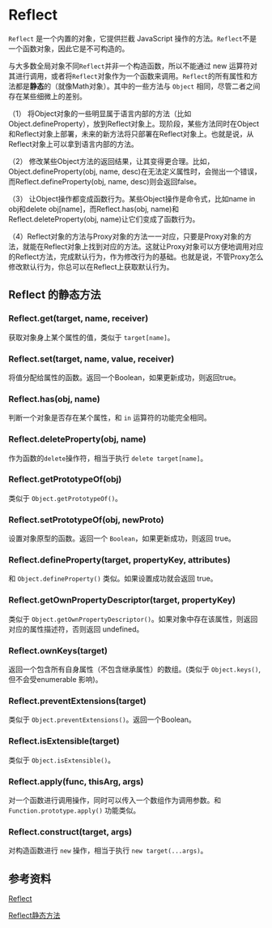 # Reflect

`Reflect` 是一个内置的对象，它提供拦截 JavaScript 操作的方法。`Reflect`不是一个函数对象，因此它是不可构造的。

与大多数全局对象不同`Reflect`并非一个构造函数，所以不能通过 new 运算符对其进行调用，或者将`Reflect`对象作为一个函数来调用。`Reflect`的所有属性和方法都是**静态**的（就像Math对象）。其中的一些方法与 `Object` 相同，尽管二者之间存在某些细微上的差别。

（1） 将Object对象的一些明显属于语言内部的方法（比如Object.defineProperty），放到Reflect对象上。现阶段，某些方法同时在Object和Reflect对象上部署，未来的新方法将只部署在Reflect对象上。也就是说，从Reflect对象上可以拿到语言内部的方法。

（2） 修改某些Object方法的返回结果，让其变得更合理。比如，Object.defineProperty(obj, name, desc)在无法定义属性时，会抛出一个错误，而Reflect.defineProperty(obj, name, desc)则会返回false。

（3） 让Object操作都变成函数行为。某些Object操作是命令式，比如name in obj和delete obj[name]，而Reflect.has(obj, name)和Reflect.deleteProperty(obj, name)让它们变成了函数行为。

（4）Reflect对象的方法与Proxy对象的方法一一对应，只要是Proxy对象的方法，就能在Reflect对象上找到对应的方法。这就让Proxy对象可以方便地调用对应的Reflect方法，完成默认行为，作为修改行为的基础。也就是说，不管Proxy怎么修改默认行为，你总可以在Reflect上获取默认行为。

## Reflect 的静态方法

### Reflect.get(target, name, receiver)

获取对象身上某个属性的值，类似于 `target[name]`。

### Reflect.set(target, name, value, receiver)

将值分配给属性的函数。返回一个Boolean，如果更新成功，则返回true。

### Reflect.has(obj, name)

判断一个对象是否存在某个属性，和 `in` 运算符的功能完全相同。

### Reflect.deleteProperty(obj, name)

作为函数的`delete`操作符，相当于执行 `delete target[name]`。

### Reflect.getPrototypeOf(obj)

类似于 `Object.getPrototypeOf()`。

### Reflect.setPrototypeOf(obj, newProto)

设置对象原型的函数。返回一个 `Boolean`，如果更新成功，则返回 true。

### Reflect.defineProperty(target, propertyKey, attributes)

和 `Object.defineProperty()` 类似。如果设置成功就会返回 true。

### Reflect.getOwnPropertyDescriptor(target, propertyKey)

类似于 `Object.getOwnPropertyDescriptor()`。如果对象中存在该属性，则返回对应的属性描述符，否则返回 undefined。

### Reflect.ownKeys(target)

返回一个包含所有自身属性（不包含继承属性）的数组。(类似于 `Object.keys()`, 但不会受enumerable 影响)。

### Reflect.preventExtensions(target)

类似于 `Object.preventExtensions()`。返回一个Boolean。

### Reflect.isExtensible(target)

类似于 `Object.isExtensible()`。

### Reflect.apply(func, thisArg, args)

对一个函数进行调用操作，同时可以传入一个数组作为调用参数。和 `Function.prototype.apply()` 功能类似。

### Reflect.construct(target, args)

对构造函数进行 `new` 操作，相当于执行 `new target(...args)`。

## 参考资料

[Reflect](https://developer.mozilla.org/zh-CN/docs/Web/JavaScript/Reference/Global_Objects/Reflect)

[Reflect静态方法](https://www.bookstack.cn/read/es6-3rd/spilt.2.docs-reflect.md#b21mb4)
